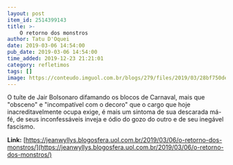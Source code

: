 ```yaml
---
layout: post
item_id: 2514399143
title: >-
    O retorno dos monstros
author: Tatu D'Oquei
date: 2019-03-06 14:54:00
pub_date: 2019-03-06 14:54:00
time_added: 2019-12-23 21:21:01
category: refletimos
tags: []
image: https://conteudo.imguol.com.br/blogs/279/files/2019/03/28bf750de9a32daefcc78152715392ee7cf96600d37913588381feba8a9077e3_5c7848213adff-1-615x300.jpg
---
```


O tuíte de Jair Bolsonaro difamando os blocos de Carnaval, mais que "obsceno" e "incompatível com o decoro" que o cargo que hoje inacreditavelmente ocupa exige, é mais um sintoma de sua descarada má-fé, de seus inconfessáveis inveja e ódio do gozo do outro e de seu inegável fascismo.

**Link:** [https://jeanwyllys.blogosfera.uol.com.br/2019/03/06/o-retorno-dos-monstros/](https://jeanwyllys.blogosfera.uol.com.br/2019/03/06/o-retorno-dos-monstros/)

